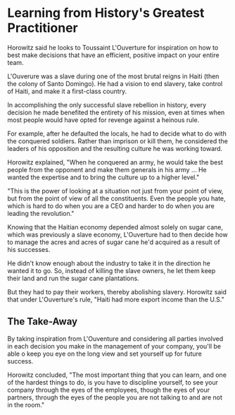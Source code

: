 # Learning from History's Greatest Practitioner

Horowitz said he looks to Toussaint L'Ouverture for inspiration on how
to best make decisions that have an efficient, positive impact on your
entire team.

L'Ouverure was a slave during one of the most brutal reigns in Haiti
(then the colony of Santo Domingo). He had a vision to end slavery, take
control of Haiti, and make it a first-class country.

In accomplishing the only successful slave rebellion in history, every
decision he made benefited the entirety of his mission, even at times
when most people would have opted for revenge against a heinous rule.

For example, after he defaulted the locals, he had to decide what to do
with the conquered soldiers. Rather than imprison or kill them, he
considered the leaders of his opposition and the resulting culture he
was working toward.

Horowitz explained, "When he conquered an army, he would take the best
people from the opponent and make them generals in his army ... He
wanted the expertise and to bring the culture up to a higher level."

"This is the power of looking at a situation not just from your point of
view, but from the point of view of all the constituents. Even the
people you hate, which is hard to do when you are a CEO and harder to do
when you are leading the revolution."

Knowing that the Haitian economy depended almost solely on sugar cane,
which was previously a slave economy, L'Ouverture had to then decide how
to manage the acres and acres of sugar cane he'd acquired as a result of
his successes.

He didn't know enough about the industry to take it in the direction he
wanted it to go. So, instead of killing the slave owners, he let them
keep their land and run the sugar cane plantations.

But they had to pay their workers, thereby abolishing slavery. Horowitz
said that under L'Ouverture's rule, "Haiti had more export income than
the U.S."

## The Take-Away
By taking inspiration from L'Ouventure and considering all parties
involved in each decision you make in the management of your company,
you'll be able o keep you eye on the long view and set yourself up for
future success.

Horowitz concluded, "The most important thing that you can learn, and
one of the hardest things to do, is you have to discipline yourself, to
see your company through the eyes of the employees, though  the eyes of
your partners, through the eyes of the people you are not talking to and
are not in the room."

